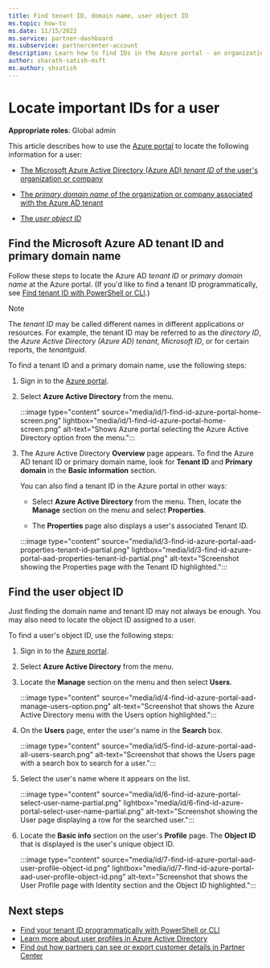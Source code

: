 ```yaml
---
title: Find tenant ID, domain name, user object ID
ms.topic: how-to
ms.date: 11/15/2022
ms.service: partner-dashboard
ms.subservice: partnercenter-account
description: Learn how to find IDs in the Azure portal - an organization's Azure AD tenant ID, domain name, or specific user object ID. Some tasks need this information - Account settings workspace.
author: sharath-satish-msft
ms.author: shsatish
---
```


# Locate important IDs for a user

**Appropriate roles**: Global admin

This article describes how to use the [Azure portal](https://portal.azure.com/) to locate the following information for a user:

- [The Microsoft Azure Active Directory (Azure AD) *tenant ID* of the user's organization or company](#find-the-microsoft-azure-ad-tenant-id-and-primary-domain-name)

- [The *primary domain name* of the organization or company associated with the Azure AD tenant](#find-the-microsoft-azure-ad-tenant-id-and-primary-domain-name)

- [The *user object ID*](#find-the-user-object-id)

## Find the Microsoft Azure AD tenant ID and primary domain name

Follow these steps to locate the Azure AD *tenant ID* or *primary domain name* at the Azure portal. (If you'd like to find a tenant ID programmatically, see [Find tenant ID with PowerShell or CLI](/azure/active-directory/fundamentals/how-to-find-tenant#find-tenant-id-with-powershell).)

> [!NOTE]
> The *tenant ID* may be called different names in different applications or resources. For example, the tenant ID may be referred to as the *directory ID*, the *Azure Active Directory (Azure AD) tenant*, *Microsoft ID*, or for certain reports, the *tenantguid*.

To find a tenant ID and a primary domain name, use the following steps:

1. Sign in to the [Azure portal](https://portal.azure.com/).

2. Select **Azure Active Directory** from the menu.

   :::image type="content" source="media/id/1-find-id-azure-portal-home-screen.png" lightbox="media/id/1-find-id-azure-portal-home-screen.png" alt-text="Shows Azure portal selecting the Azure Active Directory option from the menu.":::

3. The Azure Active Directory **Overview** page appears. To find the Azure AD tenant ID or primary domain name, look for **Tenant ID** and **Primary domain** in the **Basic information** section.

   You can also find a tenant ID in the Azure portal in other ways:

   - Select **Azure Active Directory** from the menu. Then, locate the **Manage** section on the menu and select **Properties**.

   - The **Properties** page also displays a user's associated Tenant ID.

   :::image type="content" source="media/id/3-find-id-azure-portal-aad-properties-tenant-id-partial.png" lightbox="media/id/3-find-id-azure-portal-aad-properties-tenant-id-partial.png" alt-text="Screenshot showing the Properties page with the Tenant ID highlighted.":::

## Find the user object ID

Just finding the domain name and tenant ID may not always be enough. You may also need to locate the object ID assigned to a user.

To find a user's object ID, use the following steps:

1. Sign in to the [Azure portal](https://portal.azure.com/).

2. Select **Azure Active Directory** from the menu.

3. Locate the **Manage** section on the menu and then select **Users**.

      :::image type="content" source="media/id/4-find-id-azure-portal-aad-manage-users-option.png" alt-text="Screenshot that shows the Azure Active Directory menu with the Users option highlighted.":::

4. On the **Users** page, enter the user's name in the **Search** box.

      :::image type="content" source="media/id/5-find-id-azure-portal-aad-all-users-search.png" alt-text="Screenshot that shows the Users page with a search box to search for a user.":::

5. Select the user's name where it appears on the list.

      :::image type="content" source="media/id/6-find-id-azure-portal-select-user-name-partial.png" lightbox="media/id/6-find-id-azure-portal-select-user-name-partial.png" alt-text="Screenshot showing the User page displaying a row for the searched user.":::

6. Locate the **Basic info** section on the user's **Profile** page. The **Object ID** that is displayed is the user's unique object ID.

      :::image type="content" source="media/id/7-find-id-azure-portal-aad-user-profile-object-id.png" lightbox="media/id/7-find-id-azure-portal-aad-user-profile-object-id.png" alt-text="Screenshot that shows the User Profile page with Identity section and the Object ID highlighted.":::

## Next steps

- [Find your tenant ID programmatically with PowerShell or CLI](/azure/active-directory/fundamentals/how-to-find-tenant)
- [Learn more about user profiles in Azure Active Directory](/azure/active-directory/fundamentals/active-directory-users-profile-azure-portal)
- [Find out how partners can see or export customer details in Partner Center](see-your-customer-list.md)

